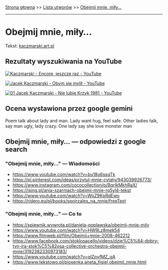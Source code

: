 [Strona głowna](../index.md) >> [Lista utworów](../list.md) >> [Obejmij mnie, miły…](365.md)

---

# Obejmij mnie, miły…

Tekst: [kaczmarski.art.pl](https://www.kaczmarski.art.pl/tworczosc/wiersze/obejmij-mnie-mily/)

## Rezultaty wyszukiwania na YouTube

[![Kaczmarski - Encore, jeszcze raz - YouTube](http://img.youtube.com/vi/nKoqGkB9l3A/0.jpg)](https://www.youtube.com/watch?v=nKoqGkB9l3A "Kaczmarski - Encore, jeszcze raz - YouTube")

[![Jacek Kaczmarski - Obym się mylił - YouTube](http://img.youtube.com/vi/_tMUzR7PRig/0.jpg)](https://www.youtube.com/watch?v=_tMUzR7PRig "Jacek Kaczmarski - Obym się mylił - YouTube")

[![01 Jacek Kaczmarski - Nie lubię Krzyk 1981 - YouTube](http://img.youtube.com/vi/3EJBCao3U-k/0.jpg)](https://www.youtube.com/watch?v=3EJBCao3U-k "01 Jacek Kaczmarski - Nie lubię Krzyk 1981 - YouTube")

## Ocena wystawiona przez google gemini

Poem talk about lady and man. Lady want hug, feel safe. Other ladies talk, say man ugly, lady crazy. One lady say she love monster man

## Obejmij mnie, miły… — odpowiedzi z google search

### "Obejmij mnie, miły…" — Wiadomości

 - <https://www.youtube.com/watch?v=bu18u6ssqTk>
 - <https://pl.pinterest.com/ideas/przytul-mnie-cytaty/943039926773/>
 - <https://www.instagram.com/cococollection/p/BqrIkMkhRaX/>
 - <https://ising.pl/ania-szarmach-obejmij-mnie-rq5yl4-tekst>
 - <https://www.youtube.com/watch?v=WoZ9KpRdEwo>
 - <https://ridero.eu/pl/books/spojrzales_na_mnie/freeText>

### "Obejmij mnie, miły…" — Co to

 - <https://spiewnik.wywrota.pl/daniela-poplawska/obejmij-mnie-mily>
 - <https://www.youtube.com/watch?v=HW9Lz8mek54>
 - <https://www.filmweb.pl/film/Obejmij+mnie-2008-462212>
 - <https://www.facebook.com/stoklosacello/videos/dzie%C5%84-dobry-tvn-ira-stok%C5%82osa-collective-orchestra-obejmij-mnie/3192382330973183/>
 - <https://www.youtube.com/watch?v=qlZpyfMZ_gA>
 - <https://www.tekstowo.pl/piosenka,aneta_figiel,obejmij_mnie.html>

